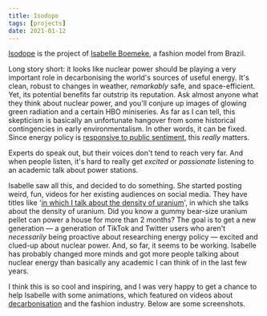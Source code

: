 ```yaml
---
title: Isodope
tags: [projects]
date: 2021-01-12
---
```


[Isodope](https://i-sodope.com/) is the project of [Isabelle Boemeke](https://twitter.com/isaboemeke), a fashion model from Brazil.

Long story short: it looks like nuclear power should be playing a very important role in decarbonising the world's sources of useful energy. It's clean, robust to changes in weather, *remarkably* safe, and space-efficient. Yet, its potential benefits far outstrip its reputation. Ask almost anyone what they think about nuclear power, and you'll conjure up images of glowing green radiation and a certain HBO miniseries. As far as I can tell, this skepticism is basically an unfortunate hangover from some historical contingencies in early environmentalism. In other words, it can be fixed. Since energy policy is [responsive to public sentiment](https://en.wikipedia.org/wiki/1980_Swedish_nuclear_power_referendum), this *really* matters.

Experts do speak out, but their voices don't tend to reach very far. And when people listen, it's hard to really get *excited* or *passionate* listening to an academic talk about power stations.

Isabelle saw all this, and decided to do something. She started posting weird, fun, videos for her existing audiences on social media. They have titles like '[in which I talk about the density of uranium](https://twitter.com/isaboemeke/status/1302617328140640256)', in which she talks about the density of uranium. Did you know a gummy bear-size uranium pellet can power a house for more than 2 months? The goal is to get a new generation — a generation of TikTok and Twitter users who aren't *necessarily* being proactive about researching energy policy — excited and clued-up about nuclear power. And, so far, it seems to be working. Isabelle has probably changed more minds and got more people talking about nuclear energy than basically any academic I can think of in the last few years.

I think this is so cool and inspiring, and I was very happy to get a chance to help Isabelle with some animations, which featured on videos about [decarbonisation](https://twitter.com/isaboemeke/status/1333455921566023680) and the fashion industry. Below are some screenshots.